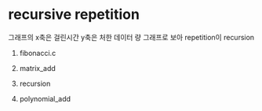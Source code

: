 # recursive repetition

그래프의 x축은 걸린시간 y축은 처한 데이터 량
그래프로 보아 repetition이 recursion

1. fibonacci.c

2. matrix_add


<script src="https://gist.github.com/dididy/0fe1a28ccfc10171b1f5bf11ac2247e3.js"></script>


3. recursion

4. polynomial_add

